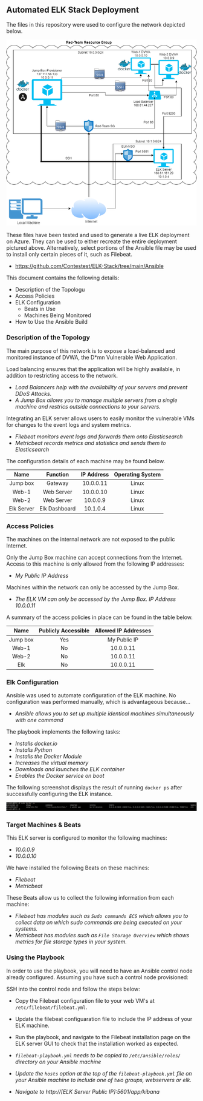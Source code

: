 ## Automated ELK Stack Deployment

The files in this repository were used to configure the network depicted below.

![Network-Diagram](Diagrams/Network_Diagram.png)

These files have been tested and used to generate a live ELK deployment on Azure. They can be used to either recreate the entire deployment pictured above. Alternatively, select portions of the Ansible file may be used to install only certain pieces of it, such as Filebeat.

  - <https://github.com/Contestest/ELK-Stack/tree/main/Ansible>

This document contains the following details:
- Description of the Topologu
- Access Policies
- ELK Configuration
  - Beats in Use
  - Machines Being Monitored
- How to Use the Ansible Build


### Description of the Topology

The main purpose of this network is to expose a load-balanced and monitored instance of DVWA, the D*mn Vulnerable Web Application.

Load balancing ensures that the application will be highly available, in addition to restricting access to the network.
- _Load Balancers help with the availability of your servers and prevent DDoS Attacks._
- _A Jump Box allows you to manage multiple servers from a single machine and restrics outside connections to your servers._

Integrating an ELK server allows users to easily monitor the vulnerable VMs for changes to the event logs and system metrics.
- _Filebeat monitors event logs and forwards them onto Elasticsearch_
- _Metricbeat records metrics and statistics and sends them to Elasticsearch_

The configuration details of each machine may be found below.

|    Name    |    Function   | IP Address | Operating System |
|:----------:|:-------------:|:----------:|:----------------:|
|   Jump box |    Gateway    |  10.0.0.11 |       Linux      |
|    Web-1   |   Web Server  |  10.0.0.10 |       Linux      |
|    Web-2   |   Web Server  |  10.0.0.9  |       Linux      |
| Elk Server | Elk Dashboard |  10.1.0.4  |       Linux      |

### Access Policies

The machines on the internal network are not exposed to the public Internet. 

Only the Jump Box machine can accept connections from the Internet. Access to this machine is only allowed from the following IP addresses:
- _My Public IP Address_

Machines within the network can only be accessed by the Jump Box.
- _The ELK VM can only be accessed by the Jump Box. IP Address 10.0.0.11_

A summary of the access policies in place can be found in the table below.

|   Name   | Publicly Accessible | Allowed IP Addresses |
|:--------:|:-------------------:|:--------------------:|
| Jump box |         Yes         |     My Public IP     |
|   Web-1  |          No         |       10.0.0.11      |
|   Web-2  |          No         |       10.0.0.11      |
|    Elk   |          No         |       10.0.0.11      |

### Elk Configuration

Ansible was used to automate configuration of the ELK machine. No configuration was performed manually, which is advantageous because...
- _Ansible allows you to set up multiple identical machines simultaneously with one command_

The playbook implements the following tasks:
- _Installs docker.io_
- _Installs Python_
- _Installs the Docker Module_
- _Increases the virtual memory_
- _Downloads and launches the ELK container_
- _Enables the Docker service on boot_

The following screenshot displays the result of running `docker ps` after successfully configuring the ELK instance.

![Docker PS Output](Images/docker_ps_output.png)

### Target Machines & Beats
This ELK server is configured to monitor the following machines:
- _10.0.0.9_
- _10.0.0.10_

We have installed the following Beats on these machines:
- _Filebeat_
- _Metricbeat_

These Beats allow us to collect the following information from each machine:
- _Filebeat has modules such as `Sudo commands ECS` which allows you to collect data on which sudo commands are being executed on your systems._
- _Metricbeat has modules such as `File Storage Overview` which shows metrics for file storage types in your system._

### Using the Playbook
In order to use the playbook, you will need to have an Ansible control node already configured. Assuming you have such a control node provisioned: 

SSH into the control node and follow the steps below:
- Copy the Filebeat configuration file to your web VM's at `/etc/filebeat/filebeat.yml`.
- Update the filebeat configuaration file to include the IP address of your ELK machine.
- Run the playbook, and navigate to the Filebeat installation page on the ELK server GUI to check that the installation worked as expected.

- _`filebeat-playbook.yml` needs to be copied to `/etc/ansible/roles/` directory on your Ansible machine_
- _Update the `hosts` option at the top of the `filebeat-playbook.yml` file on your Ansible machine to include one of two groups, webservers or elk._
- _Navigate to http://[ELK Server Public IP]:5601/app/kibana_